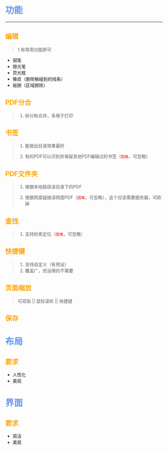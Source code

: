 # <font color='cornflowerblue'>功能</font>

---

## <font color='orange'>编辑</font>

>   1.有常用功能即可

-   钢笔
-   银光笔
-   荧光框
-   橡皮（删除触碰到的线条）
-   板擦（区域擦除）

## <font color='orange'>PDF分合</font>

>   1.  拆分和合并，多用于打印

## <font color='orange'>书签</font>

>   1.  能做出目录效果最好
>
>   2.  有的PDF可以识别并保留其他PDF编辑过的书签（<font color='red'>`困难`</font>，可忽略）

## <font color='orange'>PDF文件夹</font>

>   1.  根据本地路径读目录下的PDF
>
>   2.  根据网盘链接读网盘PDF（<font color='red'>`困难`</font>，可忽略），这个应该需要服务器，可砍掉

## <font color='orange'>查找</font>

>   1.  支持检索定位（<font color='red'>`困难`</font>，可忽略）

## <font color='orange'>快捷键</font>

>   1.  支持自定义（有预设）
>   2.  覆盖广，但没用的不需要

## <font color='orange'>页面缩放</font>

>   可双指 || 鼠标滚轮 || 快捷键

## <font color='orange'>保存</font>

# <font color='cornflowerblue'>布局</font>

## <font color='orange'>要求</font>

-   人性化
-   美观

# <font color='cornflowerblue'>界面</font>

## <font color='orange'>要求</font>

-   简洁
-   美观 